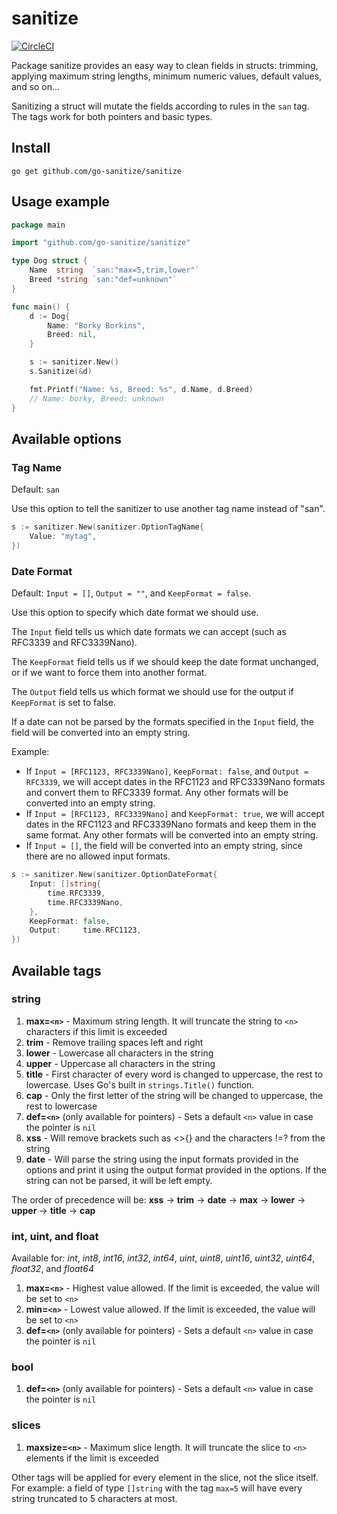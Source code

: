 # sanitize

[![CircleCI](https://circleci.com/gh/go-sanitize/sanitize/tree/master.svg?style=svg)](https://circleci.com/gh/go-sanitize/sanitize/tree/master)

Package sanitize provides an easy way to clean fields in structs: trimming, applying maximum string lengths, minimum numeric values, default values, and so on...

Sanitizing a struct will mutate the fields according to rules in the `san` tag. The tags work for both pointers and basic types.


## Install

`go get github.com/go-sanitize/sanitize`


## Usage example

```go
package main

import "github.com/go-sanitize/sanitize"

type Dog struct {
    Name  string  `san:"max=5,trim,lower"`
    Breed *string `san:"def=unknown"`
}

func main() {
    d := Dog{
        Name: "Borky Borkins",
        Breed: nil,
    }

    s := sanitizer.New()
    s.Sanitize(&d)

    fmt.Printf("Name: %s, Breed: %s", d.Name, d.Breed)
    // Name: borky, Breed: unknown
}
```

## Available options

### Tag Name

Default: `san`

Use this option to tell the sanitizer to use another tag name instead of "san".

```go
s := sanitizer.New(sanitizer.OptionTagName{
    Value: "mytag",
})
```

### Date Format

Default: `Input = []`, `Output = ""`, and `KeepFormat = false`.

Use this option to specify which date format we should use.

The `Input` field tells us which date formats we can accept (such as RFC3339 and RFC3339Nano).

The `KeepFormat` field tells us if we should keep the date format unchanged, or if we want to force them into another format.

The `Output` field tells us which format we should use for the output if `KeepFormat` is set to false.

If a date can not be parsed by the formats specified in the `Input` field, the field will be converted into an empty string.

Example:
- If `Input = [RFC1123, RFC3339Nano]`, `KeepFormat: false`, and `Output = RFC3339`, we will accept dates in the RFC1123 and RFC3339Nano formats and convert them to RFC3339 format. Any other formats will be converted into an empty string.
- If `Input = [RFC1123, RFC3339Nano]` and `KeepFormat: true`, we will accept dates in the RFC1123 and RFC3339Nano formats and keep them in the same format. Any other formats will be converted into an empty string.
- If `Input = []`, the field will be converted into an empty string, since there are no allowed input formats.

```go
s := sanitizer.New(sanitizer.OptionDateFormat{
    Input: []string{
        time.RFC3339,
        time.RFC3339Nano,
    },
    KeepFormat: false,
    Output:     time.RFC1123,
})
```


## Available tags

### string

1. **max=`<n>`** - Maximum string length. It will truncate the string to `<n>` characters if this limit is exceeded
1. **trim** - Remove trailing spaces left and right
1. **lower** - Lowercase all characters in the string
1. **upper** - Uppercase all characters in the string
1. **title** - First character of every word is changed to uppercase, the rest to lowercase. Uses Go's built in `strings.Title()` function.
1. **cap** - Only the first letter of the string will be changed to uppercase, the rest to lowercase
1. **def=`<n>`** (only available for pointers) - Sets a default `<n>` value in case the pointer is `nil`
1. **xss** - Will remove brackets such as <>[](){} and the characters !=? from the string
1. **date** - Will parse the string using the input formats provided in the options and print it using the output format provided in the options. If the string can not be parsed, it will be left empty.

The order of precedence will be: **xss** -> **trim** -> **date** -> **max** -> **lower** -> **upper** -> **title** -> **cap**


### int, uint, and float

Available for: *int*, *int8*, *int16*, *int32*, *int64*, *uint*, *uint8*, *uint16*, *uint32*, *uint64*, *float32*, and *float64*

1. **max=`<n>`** - Highest value allowed. If the limit is exceeded, the value will be set to `<n>`
1. **min=`<n>`** - Lowest value allowed. If the limit is exceeded, the value will be set to `<n>`
1. **def=`<n>`** (only available for pointers) - Sets a default `<n>` value in case the pointer is `nil`


### bool

1. **def=`<n>`** (only available for pointers) - Sets a default `<n>` value in case the pointer is `nil`


### slices

1. **maxsize=`<n>`** - Maximum slice length. It will truncate the slice to `<n>` elements if the limit is exceeded

Other tags will be applied for every element in the slice, not the slice itself. For example: a field of type `[]string` with the tag `max=5` will have every string truncated to 5 characters at most.
